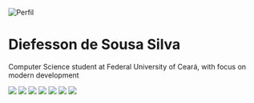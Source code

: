 ![Perfil](https://avatars3.githubusercontent.com/u/20848200?s=320&v=4)
# Diefesson de Sousa Silva

Computer Science student at Federal University of Ceará, with focus on modern development

![](https://img.shields.io/badge/-Python-blue?logo=Python&logoColor=white)
![](https://img.shields.io/badge/-Javascript-yellow?logo=Javascript&logoColor=white)
![](https://img.shields.io/badge/-HTML%2FCSS-orange?logo=Html5&logoColor=white)
![](https://img.shields.io/badge/-Node.js-darkgreen?logo=Node.js&logoColor=white)
![](https://img.shields.io/badge/-Android-green?logo=Android&logoColor=white)
![](https://img.shields.io/badge/-Kotlin-orange?logo=Kotlin&logoColor=white)
![](https://img.shields.io/badge/-Java-red?logo=Java&logoColor=white)
